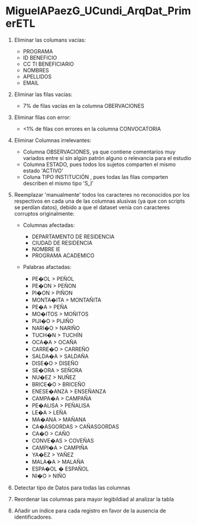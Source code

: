 # MiguelAPaezG_UCundi_ArqDat_PrimerETL

1. Eliminar las columans vacías:
	- PROGRAMA
	- ID BENEFICIO
	- CC TI BENEFICIARIO
	- NOMBRES
	- APELLIDOS
	- EMAIL

3. Eliminar las filas vacías:
	- 7% de filas vacías en la columna OBERVACIONES

4. Eliminar filas con error:
	- <1% de filas con errores en la columna CONVOCATORIA


5. Eliminar Columnas irrelevantes:
   - Columna OBSERVACIONES, ya que contiene comentarios muy variados entre sí sin algún patrón alguno o relevancia para el estudio
   - Columna ESTADO, pues todos los sujetos comparten el mismo estado 'ACTIVO'
   - Coluna TIPO INSTITUCIÓN , pues todas las filas comparten describen el mismo tipo 'S_I'
6. Reemplazar 'manualmente' todos los caracteres no reconocidos por los respectivos en cada una de las columnas alusivas (ya que con scripts se perdían datos), debido a que el dataset venía con caracteres corruptos originalmente:
   - Columnas afectadas:
     - DEPARTAMENTO DE RESIDENCIA
     - CIUDAD DE RESIDENCIA
     - NOMBRE IE
     - PROGRAMA ACADEMICO
       
   - Palabras afactadas:
   		
	   - PE�OL > PEÑOL
	   - PE�ON > PEÑON
	   - PI�ON > PIÑON
	   - MONTA�ITA > MONTAÑITA
	   - PE�A > PEÑA
	   - MO�ITOS > MOÑITOS
	   - PIJI�O > PIJIÑO
	   - NARI�O > NARIÑO
	   - TUCH�N > TUCHÍN
	   - OCA�A > OCAÑA
	   - CARRE�O > CARREÑO
	   - SALDA�A > SALDAÑA
	   - DISE�O > DISEÑO
	   - SE�ORA > SEÑORA
	   - NU�EZ > NUÑEZ
	   - BRICE�O > BRICEÑO
	   - ENESE�ANZA > ENSEÑANZA
	   - CAMPA�A > CAMPAÑA
	   - PE�ALISA > PEÑALISA
	   - LE�A > LEÑA
	   - MA�ANA > MAÑANA
	   - CA�ASGORDAS > CAÑASGORDAS
	   - CA�O > CAÑO
	   - CONVE�AS > COVEÑAS
	   - CAMPI�A > CAMPIÑA
	   - YA�EZ > YAÑEZ
	   - MALA�A > MALAÑA
	   - ESPA�OL � ESPAÑOL
	   - NI�O > NIÑO
     
   
    
5. Detectar tipo de Datos para todas las columnas
6. Reordenar las columnas para mayor legibildiad al analizar la tabla
7. Añadir un índice para cada registro en favor de la ausencia de identificadores.
